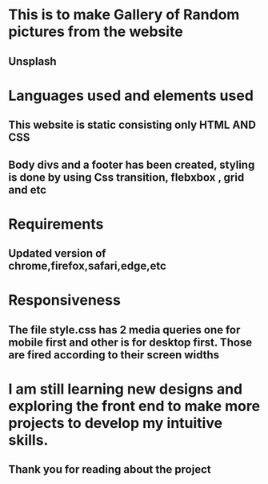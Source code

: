 # This is to make Gallery of Random pictures from the website
## Unsplash


# Languages used and elements used
## This website is static consisting only HTML AND CSS
## Body divs and a footer has been created, styling is done by using Css transition, flebxbox , grid and etc

# Requirements 
## Updated version of chrome,firefox,safari,edge,etc

# Responsiveness
## The file style.css has 2 media queries one for mobile first and other is for desktop first. Those are fired according to their screen widths

# I am still learning new designs and exploring the front end to make more projects to develop my intuitive skills.

## Thank you for reading about the project
